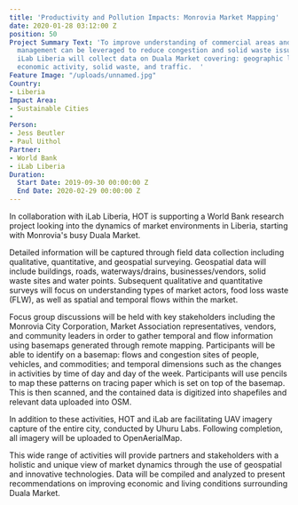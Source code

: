 ```yaml
---
title: 'Productivity and Pollution Impacts: Monrovia Market Mapping'
date: 2020-01-28 03:12:00 Z
position: 50
Project Summary Text: 'To improve understanding of commercial areas and how business
  management can be leveraged to reduce congestion and solid waste issues, HOT and
  iLab Liberia will collect data on Duala Market covering: geographic layout and infrastructure,
  economic activity, solid waste, and traffic.  '
Feature Image: "/uploads/unnamed.jpg"
Country:
- Liberia
Impact Area:
- Sustainable Cities
- 
Person:
- Jess Beutler
- Paul Uithol
Partner:
- World Bank
- iLab Liberia
Duration:
  Start Date: 2019-09-30 00:00:00 Z
  End Date: 2020-02-29 00:00:00 Z
---
```


In collaboration with iLab Liberia, HOT is supporting a World Bank research project looking into the dynamics of market environments in Liberia, starting with Monrovia's busy Duala Market.  

Detailed information will be captured through field data collection including qualitative, quantitative, and geospatial surveying. Geospatial data will include buildings, roads, waterways/drains, businesses/vendors, solid waste sites and water points. Subsequent qualitative and quantitative surveys will focus on understanding types of market actors, food loss waste (FLW), as well as spatial and temporal flows within the market. 

Focus group discussions will be held with key stakeholders including the Monrovia City Corporation, Market Association representatives, vendors, and community leaders in order to gather temporal and flow information using basemaps generated through remote mapping. Participants will be able to identify on a basemap: flows and congestion sites of people, vehicles, and commodities; and temporal dimensions such as the changes in activities by time of day and day of the week. Participants will use pencils to map these patterns on tracing paper which is set on top of the basemap. This is then scanned, and the contained data is digitized into shapefiles and relevant data uploaded into OSM.

In addition to these activities, HOT and iLab are facilitating UAV imagery capture of the entire city, conducted by Uhuru Labs. Following completion, all imagery will be uploaded to OpenAerialMap. 

This wide range of activities will provide partners and stakeholders with a holistic and unique view of market dynamics through the use of geospatial and innovative technologies. Data will be compiled and analyzed to present recommendations on improving economic and living conditions surrounding Duala Market. 